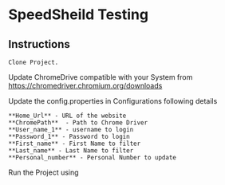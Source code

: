 # SpeedSheild Testing

## Instructions

```
Clone Project.
```

Update ChromeDrive compatible with your System from https://chromedriver.chromium.org/downloads

Update the config.properties in Configurations following details

```
**Home_Url** - URL of the website
**ChromePath**  - Path to Chrome Driver
**User_name_1** - username to login
**Password_1** - Password to login
**First_name** - First Name to filter
**Last_name** - Last Name to filter
**Personal_number** - Personal Number to update
```
Run the Project using

